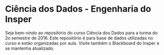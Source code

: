 # Ciência dos Dados - Engenharia do Insper

Seja bem-vindo ao repositório do curso Ciência dos Dados para a turma do 2o semestre de 2016. 
Este repositório é para base de dados utilizadas no curso e estão organizadas por aula.
Visite também o Blackboard do Insper e se mantenha atualizado.
